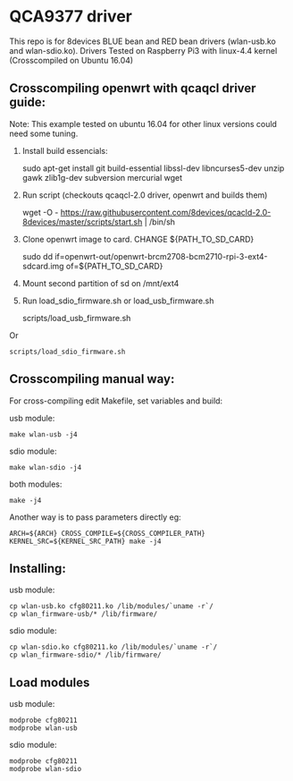 QCA9377 driver
=====================================

This repo is for 8devices BLUE bean and RED bean drivers (wlan-usb.ko and wlan-sdio.ko).
Drivers Tested on Raspberry Pi3 with linux-4.4 kernel (Crosscompiled on Ubuntu 16.04)

Crosscompiling openwrt with qcaqcl driver guide:
-------------------------------------

Note: This example tested on ubuntu 16.04 for other linux versions could need some tuning.

1. Install build essencials:

    sudo apt-get install git build-essential libssl-dev libncurses5-dev unzip \
    gawk zlib1g-dev subversion mercurial wget

2. Run script (checkouts qcaqcl-2.0 driver, openwrt and builds them)

    wget -O - https://raw.githubusercontent.com/8devices/qcacld-2.0-8devices/master/scripts/start.sh | /bin/sh

3. Clone openwrt image to card. CHANGE ${PATH_TO_SD_CARD}

    sudo dd if=openwrt-out/openwrt-brcm2708-bcm2710-rpi-3-ext4-sdcard.img of=${PATH_TO_SD_CARD}

4. Mount second partition of sd on /mnt/ext4

5. Run load_sdio_firmware.sh or load_usb_firmware.sh

    scripts/load_usb_firmware.sh

  Or

    scripts/load_sdio_firmware.sh

Crosscompiling manual way:
-------------------------------------

For cross-compiling edit Makefile, set variables and build:

usb module:

    make wlan-usb -j4

sdio module:

    make wlan-sdio -j4

both modules:

    make -j4

Another way is to pass parameters directly eg:

    ARCH=${ARCH} CROSS_COMPILE=${CROSS_COMPILER_PATH} KERNEL_SRC=${KERNEL_SRC_PATH} make -j4

Installing:
-------------------------------------

usb module:

    cp wlan-usb.ko cfg80211.ko /lib/modules/`uname -r`/
    cp wlan_firmware-usb/* /lib/firmware/

sdio module:

    cp wlan-sdio.ko cfg80211.ko /lib/modules/`uname -r`/
    cp wlan_firmware-sdio/* /lib/firmware/

Load modules
-------------------------------------

usb module:

    modprobe cfg80211
    modprobe wlan-usb

sdio module:

    modprobe cfg80211
    modprobe wlan-sdio

